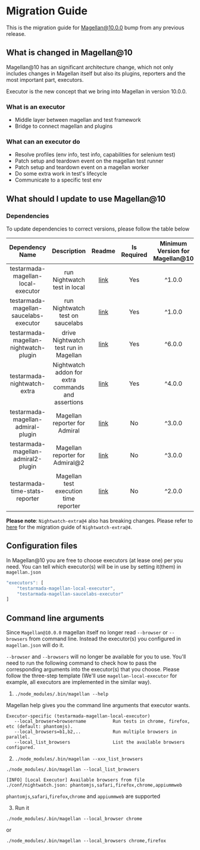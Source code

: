 # Migration Guide

This is the migration guide for Magellan@10.0.0 bump from any previous release.

## What is changed in Magellan@10

Magellan@10 has an significant architecture change, which not only includes changes in Magellan itself but also its plugins, reporters and the most important part, executors.

Executor is the new concept that we bring into Magellan in version 10.0.0.

### What is an executor

 * Middle layer between magellan and test framework
 * Bridge to connect magellan and plugins

### What can an executor do

 * Resolve profiles (env info, test info, capabilities for selenium test)
 * Patch setup and teardown event on the magellan test runner
 * Patch setup and teardown event on a magellan worker
 * Do some extra work in test's lifecycle
 * Communicate to a specific test env

## What should I update to use Magellan@10

### Dependencies

To update dependencies to correct versions, please follow the table below

| Dependency Name | Description | Readme | Is Required | Minimum Version for Magellan@10 |
|:---------------:|:-----------:|:------:|:-----------:|:-------------------------------:|
|testarmada-magellan-local-executor|run Nightwatch test in local|[link](https://github.com/TestArmada/magellan-local-executor/blob/master/README.md)|Yes|^1.0.0|
|testarmada-magellan-saucelabs-executor|run Nightwatch test on saucelabs|[link](https://github.com/TestArmada/magellan-saucelabs-executor/blob/master/README.md)|Yes|^1.0.0|
|testarmada-magellan-nightwatch-plugin|drive Nightwatch test run in Magellan|[link](https://github.com/TestArmada/magellan-nightwatch-plugin/blob/master/README.md)|Yes|^6.0.0|
|testarmada-nightwatch-extra|Nightwatch addon for extra commands and assertions|[link](https://github.com/TestArmada/nightwatch-extra/blob/master/README.md)|Yes|^4.0.0|
|testarmada-magellan-admiral-plugin|Magellan reporter for Admiral|[link](https://github.com/TestArmada/magellan-admiral-plugin/blob/master/README.md)|No|^3.0.0|
|testarmada-magellan-admiral2-plugin|Magellan reporter for Admiral@2|[link](https://github.com/TestArmada/magellan-admiral2-plugin/blob/master/README.md)|No|^3.0.0|
|testarmada-time-stats-reporter|Magellan test execution time reporter|[link](https://github.com/TestArmada/magellan-time-stats-reporter/blob/master/README.md)|No|^2.0.0|

**Please note**: `Nightwatch-extra@4` also has breaking changes. Please refer to [here](https://github.com/TestArmada/nightwatch-extra/blob/master/README.md#important-migration-notice-for-nightwatch-extra4) for the migration guide of `Nightwatch-extra@4`.

## Configuration files

In Magellan@10 you are free to choose executors (at lease one) per you need. You can tell which executor(s) will be in use by setting it(them) in `magellan.json`

```javascript
"executors": [
    "testarmada-magellan-local-executor",
    "testarmada-magellan-saucelabs-executor"
]
```

## Command line arguments
Since `Magellan@10.0.0` magellan itself no longer read `--browser` or `--browsers` from command line. Instead the executor(s) you configured in `magellan.json` will do it. 

`--browser` and `--browsers` will no longer be available for you to use. You'll need to run the following command to check how to pass the corresponding arguments into the executor(s) that you choose. Please follow the three-step template (We'll use `magellan-local-executor` for example, all executors are implemented in the similar way).

 1. `./node_modules/.bin/magellan --help`

Magellan help gives you the command line arguments that executor wants. 

```console
Executor-specific (testarmada-magellan-local-executor)
   --local_browser=browsername          Run tests in chrome, firefox, etc (default: phantomjs).
   --local_browsers=b1,b2,..            Run multiple browsers in parallel.
   --local_list_browsers                List the available browsers configured.
```

  2. `./node_modules/.bin/magellan --xxx_list_browsers`

```console
./node_modules/.bin/magellan --local_list_browsers

[INFO] [Local Executor] Available browsers from file ./conf/nightwatch.json: phantomjs,safari,firefox,chrome,appiummweb
```
`phantomjs`,`safari`,`firefox`,`chrome` and `appiummweb` are supported

 3. Run it

```console
./node_modules/.bin/magellan --local_browser chrome
```
or
```console
./node_modules/.bin/magellan --local_browsers chrome,firefox
```

